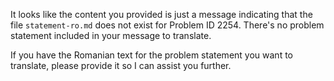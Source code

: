It looks like the content you provided is just a message indicating that the file `statement-ro.md` does not exist for Problem ID 2254. There's no problem statement included in your message to translate. 

If you have the Romanian text for the problem statement you want to translate, please provide it so I can assist you further.